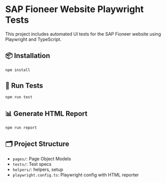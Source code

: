 
# SAP Fioneer Website Playwright Tests

This project includes automated UI tests for the SAP Fioneer website using Playwright and TypeScript.

## 📦 Installation

```bash
npm install
```

## 🚀 Run Tests

```bash
npm run test
```

## 📊 Generate HTML Report

```bash
npm run report
```

## 🗂 Project Structure

- `pages/`: Page Object Models
- `tests/`: Test specs
- `helpers/`: helpers, setup
- `playwright.config.ts`: Playwright config with HTML reporter
